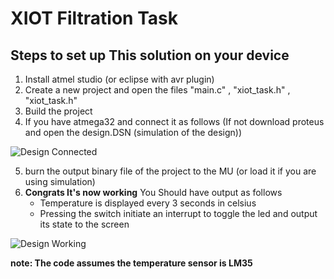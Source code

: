 # XIOT Filtration Task
## Steps to set up This solution on your device
  1. Install atmel studio (or eclipse with avr plugin)
  2. Create a new project and open the files "main.c" , "xiot_task.h" , "xiot_task.h" 
  3. Build the project
  4. If you have atmega32 and connect it as follows (If not download proteus and open the design.DSN (simulation of the design))

  ![Design Connected](https://i.imgur.com/6NcEUUC.png) 
  
  5. burn the output binary file of the project to the MU (or load it if you are using simulation)
  6. **Congrats It's now working** You Should have output as follows
       * Temperature is displayed every 3 seconds in celsius
       * Pressing the switch initiate an interrupt to toggle the led and output its state to the screen
     
   ![Design Working](https://i.imgur.com/CbfEFR6.png)


**note: The code assumes the temperature sensor is LM35**
